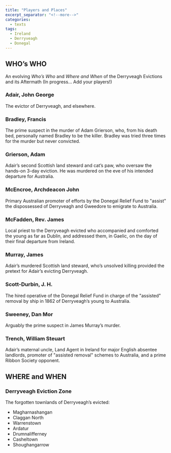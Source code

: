```yaml
---
title: "Players and Places"
excerpt_separator: "<!--more-->"
categories:
  - texts
tags:
  - Ireland
  - Derryveagh
  - Donegal
---
```

## WHO’s WHO  
An evolving _Who’s Who_ and _Where and When_ of the Derryveagh Evictions and its Aftermath (In progress... Add your players!)
<!--more-->

### Adair, John George  
The evictor of Derryveagh, and elsewhere.  

### Bradley, Francis  
The prime suspect in the murder of Adam Grierson, who, from his death bed, personally named Bradley to be the killer. Bradley was tried three times for the murder but never convicted.  

### Grierson, Adam  
Adair’s second Scottish land steward and cat’s paw, who oversaw the hands-on 3-day eviction. He was murdered on the eve of his intended departure for Australia.  

### McEncroe, Archdeacon John  
Primary Australian promoter of efforts by the Donegal Relief Fund to "assist" the dispossessed of Derryveagh and Gweedore to emigrate to Australia.  

### McFadden, Rev. James  
Local priest to the Derryveagh evicted who accompanied and comforted the young as far as Dublin, and addressed them, in Gaelic, on the day of their final departure from Ireland.  

### Murray, James  
Adair’s murdered Scottish land steward, who’s unsolved killing provided the pretext for Adair’s evicting Derryveagh.  

### Scott-Durbin, J. H.  
The hired operative of the Donegal Relief Fund in charge of the "assisted" removal by ship in 1862 of Derryveagh’s young to Australia.  

### Sweeney, Dan Mor  
Arguably the prime suspect in James Murray’s murder.  

### Trench, William Steuart  
Adair’s maternal uncle, Land Agent in Ireland for major English absentee landlords, promoter of "assisted removal" schemes to Australia, and a prime Ribbon Society opponent.  

## WHERE and WHEN  
### Derryveagh Eviction Zone  
The forgotten townlands of Derryveagh’s evicted:  
  - Magharnashangan  
  - Claggan North  
  - Warrenstown  
  - Ardatur  
  - Drumnalifferney  
  - Casheltown  
  - Shoughangarrow  
